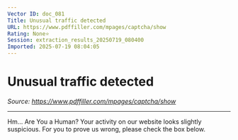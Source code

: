 ```yaml
---
Vector ID: doc_081
Title: Unusual traffic detected
URL: https://www.pdffiller.com/mpages/captcha/show
Rating: None⭐
Session: extraction_results_20250719_080400
Imported: 2025-07-19 08:04:05
---
```


# Unusual traffic detected

_Source: https://www.pdffiller.com/mpages/captcha/show_

---

Hm... Are You a Human?
Your activity on our website looks slightly suspicious.
For you to prove us wrong, please check the box below.